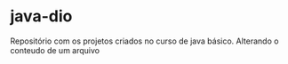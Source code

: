 # java-dio
Repositório com os projetos criados no curso de java básico.
Alterando o conteudo de um arquivo